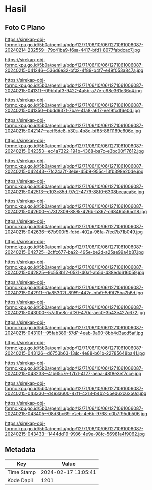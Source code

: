 # Hasil

## Foto C Plano

https://sirekap-obj-formc.kpu.go.id/5b0a/pemilu/pdpr/12/71/06/10/06/1271061006087-20240214-232559--79c41ba9-f6aa-4417-bfd1-8077fabdcac7.jpg

https://sirekap-obj-formc.kpu.go.id/5b0a/pemilu/pdpr/12/71/06/10/06/1271061006087-20240215-041246--536d6e32-bf32-4f89-b4f7-e49f053a847a.jpg

https://sirekap-obj-formc.kpu.go.id/5b0a/pemilu/pdpr/12/71/06/10/06/1271061006087-20240215-041311--09bbfaf3-9422-4a5b-a77e-c98e361e36c4.jpg

https://sirekap-obj-formc.kpu.go.id/5b0a/pemilu/pdpr/12/71/06/10/06/1271061006087-20240215-041350--bbdd937f-7bae-41a8-a6f7-ee19fcdf6e0d.jpg

https://sirekap-obj-formc.kpu.go.id/5b0a/pemilu/pdpr/12/71/06/10/06/1271061006087-20240215-042147--acff5dc8-b30a-4b8c-bf65-86f1169c606e.jpg

https://sirekap-obj-formc.kpu.go.id/5b0a/pemilu/pdpr/12/71/06/10/06/1271061006087-20240215-042353--ec4a7322-194b-4368-ba7c-e3bc00f17612.jpg

https://sirekap-obj-formc.kpu.go.id/5b0a/pemilu/pdpr/12/71/06/10/06/1271061006087-20240215-042443--7fc24a7f-3ebe-45b9-955c-13fb398e20de.jpg

https://sirekap-obj-formc.kpu.go.id/5b0a/pemilu/pdpr/12/71/06/10/06/1271061006087-20240215-042513--c103c85d-97e2-4779-88f0-6308becaca5e.jpg

https://sirekap-obj-formc.kpu.go.id/5b0a/pemilu/pdpr/12/71/06/10/06/1271061006087-20240215-042600--c73f2309-8895-426b-b367-c6846b565d18.jpg

https://sirekap-obj-formc.kpu.go.id/5b0a/pemilu/pdpr/12/71/06/10/06/1271061006087-20240215-042636--67b900f5-fdbd-402a-96fa-7fed7b71b049.jpg

https://sirekap-obj-formc.kpu.go.id/5b0a/pemilu/pdpr/12/71/06/10/06/1271061006087-20240215-042725--2cffc677-ba22-495e-be2d-a25ae99a4b87.jpg

https://sirekap-obj-formc.kpu.go.id/5b0a/pemilu/pdpr/12/71/06/10/06/1271061006087-20240215-042825--9c553b12-0581-40af-ab5d-438edd616059.jpg

https://sirekap-obj-formc.kpu.go.id/5b0a/pemilu/pdpr/12/71/06/10/06/1271061006087-20240215-042911--0a85302f-8959-442c-bfa9-5d9f75ba7b6d.jpg

https://sirekap-obj-formc.kpu.go.id/5b0a/pemilu/pdpr/12/71/06/10/06/1271061006087-20240215-043000--57afbe8c-df30-470c-aec0-3b43e427c672.jpg

https://sirekap-obj-formc.kpu.go.id/5b0a/pemilu/pdpr/12/71/06/10/06/1271061006087-20240215-043101--95fab389-57d7-4eab-9a90-8bb4d3acd5af.jpg

https://sirekap-obj-formc.kpu.go.id/5b0a/pemilu/pdpr/12/71/06/10/06/1271061006087-20240215-043126--d6753b63-13dc-4e88-b61b-22785648ba41.jpg

https://sirekap-obj-formc.kpu.go.id/5b0a/pemilu/pdpr/12/71/06/10/06/1271061006087-20240215-043233--41b65c7e-f7bd-4127-aeaa-48f8e3ef7cce.jpg

https://sirekap-obj-formc.kpu.go.id/5b0a/pemilu/pdpr/12/71/06/10/06/1271061006087-20240215-043330--d4e3a600-48f1-4218-b4b2-55ed62c6250d.jpg

https://sirekap-obj-formc.kpu.go.id/5b0a/pemilu/pdpr/12/71/06/10/06/1271061006087-20240215-043405--08d3bc69-e2eb-4e6b-9768-c0b7f95db506.jpg

https://sirekap-obj-formc.kpu.go.id/5b0a/pemilu/pdpr/12/71/06/10/06/1271061006087-20240215-043433--1444dd19-9936-4e9e-98fc-56981a4f9062.jpg


## Metadata

| Key        | Value               |
| ---------- | ------------------- |
| Time Stamp | 2024-02-17 13:05:41 |
| Kode Dapil | 1201                |



